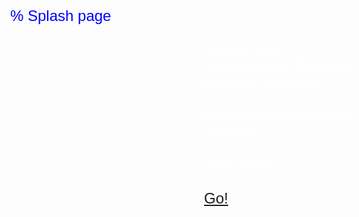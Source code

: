 % Splash page

<style>
body {
  background-image: url('splash.png');
  background-repeat: no-repeat;
  background-attachment: fixed;
  background-size: cover;
  font-family: arial,helvetica,courier;
  font-size: 24px;
  color: blue;
}

#container {
  color: white;
  display: flex;
  justify-content: center;
  align-items: center;
}

#content {
  flex: 0 0 240px;
}
</style>

<div id="container">
  <div id="content">
Upload your responses to TOEIC® tests on youtube!

Do quizzes about test content!

And more!

[Go!](https://toeic.moodlecloud.com)
  </div>
</div>



